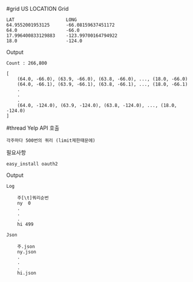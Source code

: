 #grid
US LOCATION Grid

    LAT                   LONG
    64.9552001953125      -66.08159637451172
    64.0                  -66.0
    17.996400833129883    -123.99700164794922
    18.0                  -124.0

Output

    Count : 266,800

    [
        (64.0, -66.0), (63.9, -66.0), (63.8, -66.0), ..., (18.0, -66.0) 
        (64.0, -66.1), (63.9, -66.1), (63.8, -66.1), ..., (18.0, -66.1)
        .
        .
        .
        (64.0, -124.0), (63.9, -124.0), (63.8, -124.0), ..., (18.0, -124.0)
    ]

#thread
Yelp API 호출

    각주마다 500번의 쿼리 (limit제한때문에)
    
    
필요사항

    easy_install oauth2

Output 

    Log
    
        주[\t]쿼리순번
        ny  0
        .
        .
        .
        hi 499
        
    Json
    
        주.json
        ny.json
        .
        .
        .
        hi.json
